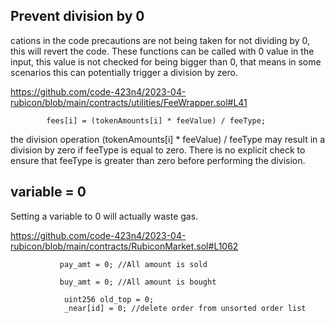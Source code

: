## Prevent division by 0

cations in the code precautions are not being taken for not dividing by 0, this will revert the code.
These functions can be called with 0 value in the input, this value is not checked for being bigger than 0, that means in some scenarios this can potentially trigger a division by zero. 


https://github.com/code-423n4/2023-04-rubicon/blob/main/contracts/utilities/FeeWrapper.sol#L41 

            fees[i] = (tokenAmounts[i] * feeValue) / feeType; 

 the division operation (tokenAmounts[i] * feeValue) / feeType may result in a division by zero if feeType is equal to zero. There is no explicit check to ensure that feeType is greater than zero before performing the division.


## variable = 0

Setting a variable to 0 will actually waste gas.

https://github.com/code-423n4/2023-04-rubicon/blob/main/contracts/RubiconMarket.sol#L1062

               pay_amt = 0; //All amount is sold

               buy_amt = 0; //All amount is bought 

                uint256 old_top = 0;
                _near[id] = 0; //delete order from unsorted order list



